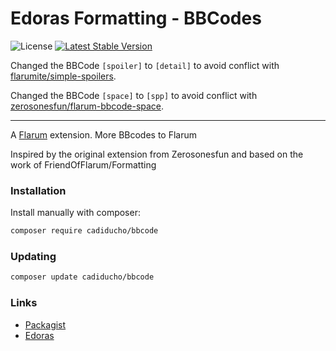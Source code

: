 # Edoras Formatting - BBCodes

![License](https://img.shields.io/badge/license-MIT-blue.svg) [![Latest Stable Version](https://img.shields.io/packagist/v/cadiducho/bbcode.svg)](https://packagist.org/packages/cadiducho/bbcode)

Changed the BBCode `[spoiler]` to `[detail]` to avoid conflict with [flarumite/simple-spoilers](https://github.com/flarumite/simple-spoilers).

Changed the BBCode `[space]` to `[spp]` to avoid conflict with [zerosonesfun/flarum-bbcode-space](https://github.com/zerosonesfun/flarum-bbcode-space).

---

A [Flarum](http://flarum.org) extension. More BBcodes to Flarum

Inspired by the original extension from Zerosonesfun and based on the work of FriendOfFlarum/Formatting

### Installation

Install manually with composer:

```sh
composer require cadiducho/bbcode
```

### Updating

```sh
composer update cadiducho/bbcode
```

### Links
- [Packagist](https://packagist.org/packages/cadiducho/bbcode)
- [Edoras](https://edoras.es)
